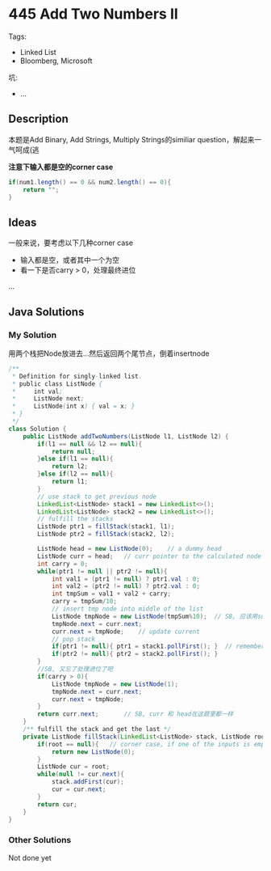 # 445 Add Two Numbers II

Tags:

- Linked List
- Bloomberg, Microsoft

坑:

- ...

## Description

本题是Add Binary, Add Strings, Multiply Strings的similiar question，解起来一气呵成(逃

__注意下输入都是空的corner case__

```java
if(num1.length() == 0 && num2.length() == 0){
    return "";
}
```

## Ideas

一般来说，要考虑以下几种corner case

- 输入都是空，或者其中一个为空
- 看一下是否carry > 0，处理最终进位

...

## Java Solutions

### My Solution

用两个栈把Node放进去...然后返回两个尾节点，倒着insertnode

```java
/**
 * Definition for singly-linked list.
 * public class ListNode {
 *     int val;
 *     ListNode next;
 *     ListNode(int x) { val = x; }
 * }
 */
class Solution {
    public ListNode addTwoNumbers(ListNode l1, ListNode l2) {
        if(l1 == null && l2 == null){
            return null;
        }else if(l1 == null){
            return l2;
        }else if(l2 == null){
            return l1;
        }
        // use stack to get previous node
        LinkedList<ListNode> stack1 = new LinkedList<>();
        LinkedList<ListNode> stack2 = new LinkedList<>();
        // fulfill the stacks
        ListNode ptr1 = fillStack(stack1, l1);
        ListNode ptr2 = fillStack(stack2, l2);

        ListNode head = new ListNode(0);    // a dummy head
        ListNode curr = head;   // curr pointer to the calculated node
        int carry = 0;
        while(ptr1 != null || ptr2 != null){
            int val1 = (ptr1 != null) ? ptr1.val : 0;
            int val2 = (ptr2 != null) ? ptr2.val : 0;
            int tmpSum = val1 + val2 + carry;
            carry = tmpSum/10;
            // insert tmp node into middle of the list
            ListNode tmpNode = new ListNode(tmpSum%10);  // SB, 应该用su,而不是carry
            tmpNode.next = curr.next;
            curr.next = tmpNode;    // update current
            // pop stack
            if(ptr1 != null){ ptr1 = stack1.pollFirst(); }  // remember to update ptr1 and ptr2...
            if(ptr2 != null){ ptr2 = stack2.pollFirst(); }
        }
        //SB, 又忘了处理进位了吧
        if(carry > 0){
            ListNode tmpNode = new ListNode(1);
            tmpNode.next = curr.next;
            curr.next = tmpNode;
        }
        return curr.next;       // SB, curr 和 head在这题里都一样
    }
    /** fulfill the stack and get the last */
    private ListNode fillStack(LinkedList<ListNode> stack, ListNode root){
        if(root == null){   // corner case, if one of the inputs is empty, we can just return zero or return anther one inmmediately
            return new ListNode(0);
        }
        ListNode cur = root;
        while(null != cur.next){
            stack.addFirst(cur);
            cur = cur.next;
        }
        return cur;
    }
}
```

### Other Solutions

Not done yet